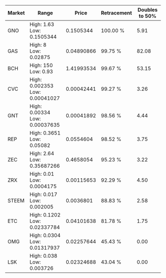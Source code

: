 | Market | Range | Price| Retracement | Doubles to 50% |
| --- | --- | --- | --- | --- |
| GNO | High: 1.63<br />Low: 0.1505344 | 0.1505344 | 100.00 % | 5.91 |
| GAS | High: 8<br />Low: 0.02875 | 0.04890866 | 99.75 % | 82.08 |
| BCH | High: 150<br />Low: 0.93 | 1.41993534 | 99.67 % | 53.15 |
| CVC | High: 0.002353<br />Low: 0.00041027 | 0.00042441 | 99.27 % | 3.26 |
| GNT | High: 0.00334<br />Low: 0.00037635 | 0.00041892 | 98.56 % | 4.44 |
| REP | High: 0.3651<br />Low: 0.05082 | 0.0554604 | 98.52 % | 3.75 |
| ZEC | High: 2.64<br />Low: 0.35687266 | 0.4658054 | 95.23 % | 3.22 |
| ZRX | High: 0.01<br />Low: 0.0004175 | 0.00115653 | 92.29 % | 4.50 |
| STEEM | High: 0.017<br />Low: 0.002005 | 0.0036801 | 88.83 % | 2.58 |
| ETC | High: 0.1202<br />Low: 0.02337784 | 0.04101638 | 81.78 % | 1.75 |
| OMG | High: 0.0304<br />Low: 0.01317937 | 0.02257644 | 45.43 % | 0.00 |
| LSK | High: 0.038<br />Low: 0.003726 | 0.02324688 | 43.04 % | 0.00 |
